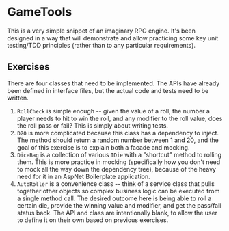# GameTools

This is a very simple snippet of an imaginary RPG engine. It's been designed in a way that will demonstrate
and allow practicing some key unit testing/TDD principles (rather than to any particular requirements).

## Exercises

There are four classes that need to be implemented. The APIs have already been defined in interface files, 
but the actual code and tests need to be written. 

1. `RollCheck` is simple enough -- given the value of a roll, the number a player needs to hit to win the 
roll, and any modifier to the roll value, does the roll pass or fail? This is simply about writing tests.
1. `D20` is more complicated because this class has a dependency to inject. The method should return a random 
number between 1 and 20, and the goal of this exercise is to explain both a facade and mocking.
1. `DiceBag` is a collection of various `IDie` with a "shortcut" method to rolling them. This is more 
practice in mocking (specifically how you don't need to mock all the way down the dependency tree), because 
of the heavy need for it in an AspNet Boilerplate application.
1. `AutoRoller` is a convenience class -- think of a service class that pulls together other objects so 
complex business logic can be executed from a single method call. The desired outcome here is being able to 
roll a certain die, provide the winning value and modifier, and get the pass/fail status back. The API and 
class are intentionally blank, to allow the user to define it on their own based on previous exercises.